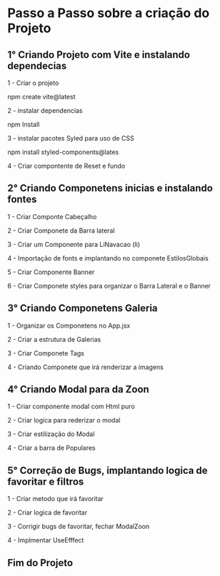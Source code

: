 
<h1> Passo a Passo sobre a criação do Projeto</h1>

<h2> 1° Criando Projeto com Vite e instalando dependecias</h2>

1 - Criar o projeto

npm create vite@latest

2 - instalar dependencias

npm Install

3 - instalar pacotes Syled para uso de CSS

npm install styled-components@lates

4 - Criar compontente de Reset e fundo

<h2> 2° Criando Componetens inicias e instalando fontes</h2>

1 - Criar Componte Cabeçalho

2 - Criar Componete da Barra lateral

3 - Criar um Componente para LiNavacao (li)

4 - Importação de fonts e implantando no componete EstilosGlobais

5 - Criar Componente Banner 

6 - Criar Componete styles para organizar o Barra Lateral e o  Banner

<h2> 3° Criando Componetens Galeria</h2>

1 - Organizar os Componetens no App.jsx

2 - Criar a estrutura de Galerias

3 - Criar Componete Tags

4 - Criando Componete que irá renderizar a imagens

<h2> 4° Criando Modal para da Zoon</h2>

1 - Criar componente modal com Html puro

2 - Criar logica para rederizar o modal

3 - Criar estilização do Modal 

4 - Criar a barra de Populares


<h2> 5° Correção de Bugs, implantando logica de favoritar e filtros</h2>

1 - Criar metodo que irá favoritar 

2 - Criar logica de favoritar 

3 - Corrigir bugs de favoritar, fechar ModalZoon 

4 - Implmentar UseEfffect 

<h2>Fim do Projeto</h2>
